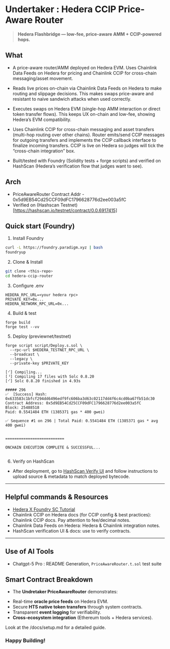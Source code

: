 # Undertaker : Hedera CCIP Price-Aware Router

>  **Hedera Flashbridge — low-fee, price-aware AMM + CCIP-powered hops.**

## What
- A price-aware router/AMM deployed on Hedera EVM. Uses Chainlink Data Feeds on Hedera for pricing and Chainlink CCIP for cross-chain messaging/asset movement.

- Reads live prices on-chain via Chainlink Data Feeds on Hedera to make routing and slippage decisions. This makes swaps price-aware and resistant to naive sandwich attacks when used correctly. 

- Executes swaps on Hedera EVM (single-hop AMM interaction or direct token transfer flows). This keeps UX on-chain and low-fee, showing Hedera’s EVM compatibility. 

- Uses Chainlink CCIP for cross-chain messaging and asset transfers (multi-hop routing over other chains). Router emits/send CCIP messages for outgoing transfers and implements the CCIP callback interface to finalize incoming transfers. CCIP is live on Hedera so judges will tick the “cross-chain integration” box. 

- Built/tested with Foundry (Solidity tests + forge scripts) and verified on HashScan (Hedera’s verification flow that judges want to see).

## Arch
- PriceAwareRouter Contract Addr - 0x5d9EB54Cd25CCF09dFC1796628776d2ee003a5fC
- Verified on (Hashscan Testnet)[https://hashscan.io/testnet/contract/0.0.6917415]


## Quick start (Foundry)

1. Install Foundry
```bash
curl -L https://foundry.paradigm.xyz | bash
foundryup
```

2. Clone & Install
```bash
git clone <this-repo>
cd hedera-ccip-router
```

3. Configure .env

```
HEDERA_RPC_URL=<your hedera rpc>
PRIVATE_KEY=0x...
HEDERA_NETWORK_RPC_URL=0x...
```

4. Build & test

```
forge build
forge test --vv
```

5. Deploy (previewnet/testnet)

```
forge script script/Deploy.s.sol \
  --rpc-url $HEDERA_TESTNET_RPC_URL \
  --broadcast \
  --legacy \
  --private-key $PRIVATE_KEY
```

```
[⠊] Compiling...
[⠘] Compiling 17 files with Solc 0.8.20
[⠊] Solc 0.8.20 finished in 4.93s

##### 296
✅  [Success] Hash: 0x633583c1bfcf294dd6496edf9fc606ba3d63c02117dd4f6c4cd0ba67fb51dc30
Contract Address: 0x5d9EB54Cd25CCF09dFC1796628776d2ee003a5fC
Block: 25488518
Paid: 0.5541484 ETH (1385371 gas * 400 gwei)

✅ Sequence #1 on 296 | Total Paid: 0.5541484 ETH (1385371 gas * avg 400 gwei)


==========================

ONCHAIN EXECUTION COMPLETE & SUCCESSFUL...


```

6. Verify on HashScan

- After deployment, go to [HashScan Verify UI](https://hashscan.io/testnet) and follow instructions to upload source & metadata to match deployed bytecode.



---

## Helpful commands & Resources
- [Hedera X Foundry SC Tutorial](https://docs.hedera.com/hedera/getting-started-evm-developers/deploy-a-smart-contract-with-foundry)
- Chainlink CCIP on Hedera docs (for CCIP config & best practices): Chainlink CCIP docs. Pay attention to fee/decimal notes.
- Chainlink Data Feeds on Hedera: Hedera & Chainlink integration notes.  
- HashScan verification UI & docs: use to verify contracts.

---

## Use of AI Tools

- Chatgpt-5 Pro : README Generation, `PriceAwareRouter.t.sol` test suite

## Smart Contract Breakdown

- The **Undretaker PriceAwareRouter** demonstrates:

* Real-time **oracle price feeds** on Hedera EVM.
* Secure **HTS native token transfers** through system contracts.
* Transparent **event logging** for verifiability.
* **Cross-ecosystem integration** (Ethereum tools + Hedera services).

Look at the /docs/setup.md for a detailed guide.



### Happy Building!